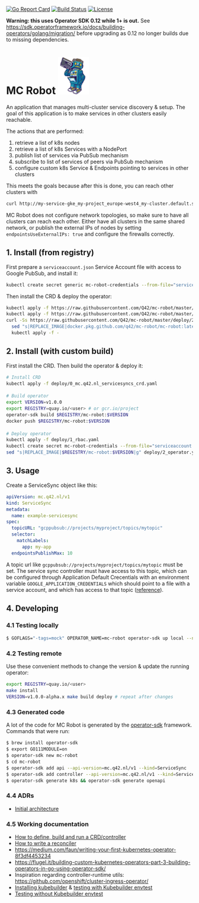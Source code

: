 [![Go Report Card](https://goreportcard.com/badge/q42/mc-robot)](https://goreportcard.com/report/q42/mc-robot)
[![Build Status](https://github.com/q42/mc-robot/workflows/Go/badge.svg)](https://github.com/q42/mc-robot/actions)
[![License](https://img.shields.io/badge/MIT-blue.svg)](https://github.com/q42/mc-robot/blob/master/LICENSE)

**Warning: this uses Operator SDK 0.12 while 1+ is out.** See
https://sdk.operatorframework.io/docs/building-operators/golang/migration/
before upgrading as 0.12 no longer builds due to missing dependencies.

# MC Robot <img src=".robot.jpeg#" height="100" />
An application that manages multi-cluster service discovery & setup.
The goal of this application is to make services in other clusters easily reachable.

The actions that are performed:
1. retrieve a list of k8s nodes
2. retrieve a list of k8s Services with a NodePort
3. publish list of services via PubSub mechanism
4. subscribe to list of services of peers via PubSub mechanism
4. configure custom k8s Service & Endpoints pointing to services in other clusters

This meets the goals because after this is done, you can reach other clusters with
```bash
curl http://my-service-gke_my-project_europe-west4_my-cluster.default.svc.cluster.local
```

MC Robot does not configure network topologies, so make sure to have all clusters can
reach each other. Either have all clusters in the same shared network, or publish the
external IPs of nodes by setting `endpointsUseExternalIPs: true` and configure the
firewalls correctly.

## 1. Install (from registry)
First prepare a `serviceaccount.json` Service Account file with access to Google PubSub, and install it:
```bash
kubectl create secret generic mc-robot-credentials --from-file="serviceaccount.json=serviceaccount.json"
```

Then install the CRD & deploy the operator:
```bash
kubectl apply -f https://raw.githubusercontent.com/Q42/mc-robot/master/deploy/0_mc.q42.nl_servicesyncs_crd.yaml
kubectl apply -f https://raw.githubusercontent.com/Q42/mc-robot/master/deploy/1_rbac.yaml
curl -Ss https://raw.githubusercontent.com/Q42/mc-robot/master/deploy/2_operator.yaml | \
  sed "s|REPLACE_IMAGE|docker.pkg.github.com/q42/mc-robot/mc-robot:latest|g" | \
  kubectl apply -f -
```

## 2. Install (with custom build)
First install the CRD. Then build the operator & deploy it:
```bash
# Install CRD
kubectl apply -f deploy/0_mc.q42.nl_servicesyncs_crd.yaml

# Build operator
export VERSION=v1.0.0
export REGISTRY=quay.io/<user> # or gcr.io/project
operator-sdk build $REGISTRY/mc-robot:$VERSION
docker push $REGISTRY/mc-robot:$VERSION

# Deploy operator
kubectl apply -f deploy/1_rbac.yaml
kubectl create secret mc-robot-credentials --from-file="serviceaccount.json=serviceaccount.json"
sed "s|REPLACE_IMAGE|$REGISTRY/mc-robot:$VERSION|g" deploy/2_operator.yaml | kubectl apply -f -
```

## 3. Usage

Create a ServiceSync object like this:
```yaml
apiVersion: mc.q42.nl/v1
kind: ServiceSync
metadata:
  name: example-servicesync
spec:
  topicURL: "gcppubsub://projects/myproject/topics/mytopic"
  selector:
    matchLabels:
      app: my-app
  endpointsPublishMax: 10
```

A topic url like `gcppubsub://projects/myproject/topics/mytopic` must be set.
The service sync controller must have access to this topic, which can be
configured through Application Default Crecentials with an environment variable
`GOOGLE_APPLICATION_CREDENTIALS` which should point to a file with a service
account, and which has access to that topic
([reference](https://gocloud.dev/howto/pubsub/publish/)).

## 4. Developing

### 4.1 Testing locally
```bash
$ GOFLAGS="-tags=mock" OPERATOR_NAME=mc-robot operator-sdk up local --namespace=default
```

### 4.2 Testing remote
Use these convenient methods to change the version & update the running operator:
```bash
export REGISTRY=quay.io/<user>
make install
VERSION=v1.0.0-alpha.x make build deploy # repeat after changes
```

### 4.3 Generated code
A lot of the code for MC Robot is generated by the [operator-sdk](https://github.com/operator-framework/) framework.
Commands that were run:

```bash
$ brew install operator-sdk
$ export GO111MODULE=on
$ operator-sdk new mc-robot
$ cd mc-robot
$ operator-sdk add api --api-version=mc.q42.nl/v1 --kind=ServiceSync
$ operator-sdk add controller --api-version=mc.q42.nl/v1 --kind=ServiceSync
$ operator-sdk generate k8s && operator-sdk generate openapi
```

### 4.4 ADRs
- [Initial architecture](./adr/0001-architecture.md)

### 4.5 Working documentation
- [How to define, build and run a CRD/controller](https://github.com/operator-framework/getting-started#define-the-memcached-spec-and-status)
- [How to write a reconciler](https://github.com/operator-framework/operator-sdk/blob/master/doc/user/client.md)
- https://medium.com/faun/writing-your-first-kubernetes-operator-8f3df4453234
- https://flugel.it/building-custom-kubernetes-operators-part-3-building-operators-in-go-using-operator-sdk/
- Inspiration regarding controller-runtime utils: https://github.com/openshift/cluster-ingress-operator/
- [Installing kubebuilder](https://github.com/kubernetes-sigs/kubebuilder/issues/326#issuecomment-494878466) &
  [testing with Kubebuilder envtest](https://github.com/kubernetes-sigs/controller-runtime/blob/master/FAQ.md)
- [Testing without Kubebuilder envtest](http://engineering.pivotal.io/post/gp4k-kubebuilder-tdd/)
